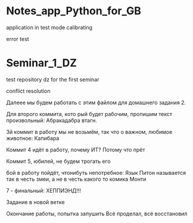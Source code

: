 # Notes_app_Python_for_GB
application in test mode
calibrating

error test

# Seminar_1_DZ
test repository
dz for the first seminar

conflict resolution

Далеее мы будем работать с этим файлом для домашнего задания 2.

Для второго коммита, кото рый будет рабочим, пропишим текст произвольный: Абракадабра втагн.

3й коммит в работу мы не возьмём, так что о важном, любимое животное: Капибара

Коммит 4 идёт в работу, почему ИТ? Потому что прёт

Коммит 5, юбилей, не будем трогать его

6ой в работу пойдёт, чтонибуть непотребное: Язык Питон называется так в честь змеи, а не в честь какого то комика Монти

7 - финальный: ХЕППИЭНД!!!


Задание в новой ветке

Окончание работы, попытка запушить
Всё проделал, всё восстановил

